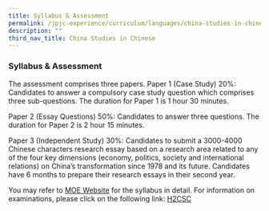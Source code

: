 ```yaml
---
title: Syllabus & Assessment
permalink: /jpjc-experience/curriculum/languages/china-studies-in-chinese/syllabus-and-assessment/
description: ""
third_nav_title: China Studies in Chinese
---
```

### **Syllabus & Assessment**
The assessment comprises three papers. Paper 1 (Case Study) 20%: Candidates to answer a compulsory case study question which comprises three sub-questions. The duration for Paper 1 is 1 hour 30 minutes.

Paper 2 (Essay Questions) 50%: Candidates to answer three questions. The duration for Paper 2 is 2 hour 15 minutes.

Paper 3 (Independent Study) 30%: Candidates to submit a 3000-4000 Chinese characters research essay based on a research area related to any of the four key dimensions (economy, politics, society and international relations) on China’s transformation since 1978 and its future. Candidates have 6 months to prepare their research essays in their second year.

You may refer to [MOE Website](/files/china-studies-h2.pdf) for the syllabus in detail. For information on examinations, please click on the following link: [H2CSC](/files/H2CSC.pdf)